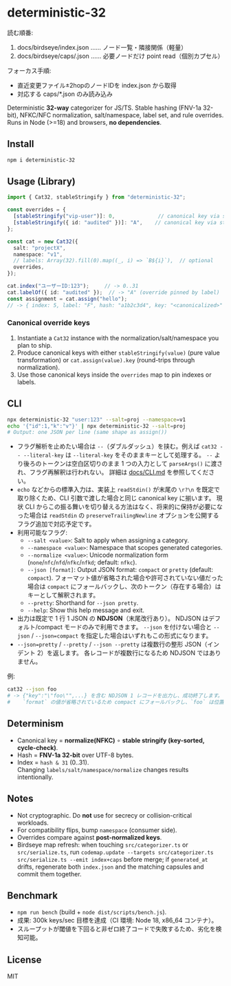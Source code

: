 # deterministic-32

<!-- guardrails:yaml
forbidden_paths:
  - "/core/schema/**"
  - "/auth/**"
require_human_approval:
  - "/governance/**"
slo:
  lead_time_p95_hours: 72
  mttr_p95_minutes: 60
  change_failure_rate_max: 0.10
-->

<!-- LLM-BOOTSTRAP v1 -->
読む順番:
1. docs/birdseye/index.json  …… ノード一覧・隣接関係（軽量）
2. docs/birdseye/caps/<path>.json …… 必要ノードだけ point read（個別カプセル）

フォーカス手順:
- 直近変更ファイル±2hopのノードIDを index.json から取得
- 対応する caps/*.json のみ読み込み
<!-- /LLM-BOOTSTRAP -->

Deterministic **32-way** categorizer for JS/TS.
Stable hashing (FNV-1a 32-bit), NFKC/NFC normalization, salt/namespace, label set, and rule overrides.  
Runs in Node (>=18) and browsers, **no dependencies**.

## Install
```bash
npm i deterministic-32
```

## Usage (Library)
```ts
import { Cat32, stableStringify } from "deterministic-32";

const overrides = {
  [stableStringify("vip-user")]: 0,              // canonical key via stable stringify
  [stableStringify({ id: "audited" })]: "A",    // canonical key via stable stringify
};

const cat = new Cat32({
  salt: "projectX",
  namespace: "v1",
  // labels: Array(32).fill(0).map((_, i) => `B${i}`),  // optional
  overrides,
});

cat.index("ユーザーID:123");     // -> 0..31
cat.labelOf({ id: "audited" });  // -> "A" (override pinned by label)
const assignment = cat.assign("hello");
// -> { index: 5, label: "F", hash: "a1b2c3d4", key: "<canonicalized>" }
```

### Canonical override keys

1. Instantiate a `Cat32` instance with the normalization/salt/namespace you plan to ship.
2. Produce canonical keys with either `stableStringify(value)` (pure value transformation) or `cat.assign(value).key` (round-trips through normalization).
3. Use those canonical keys inside the `overrides` map to pin indexes or labels.

## CLI
```bash
npx deterministic-32 "user:123" --salt=proj --namespace=v1
echo '{"id":1,"k":"v"}' | npx deterministic-32 --salt=proj
# Output: one JSON per line (same shape as assign())
```
- フラグ解析を止めたい場合は `--`（ダブルダッシュ）を挟む。例えば `cat32 -- --literal-key` は `--literal-key` をそのままキーとして処理する。
  `--` より後ろのトークンは空白区切りのまま 1 つの入力として `parseArgs()` に渡され、フラグ再解釈は行われない。
  詳細は [docs/CLI.md](./docs/CLI.md) を参照してください。
- `echo` などからの標準入力は、実装上 `readStdin()` が末尾の `\r?\n` を既定で取り除くため、CLI 引数で渡した場合と同じ canonical key に揃います。
  現状 CLI からこの振る舞いを切り替える方法はなく、将来的に保持が必要になった場合は `readStdin` の `preserveTrailingNewline` オプションを公開するフラグ追加で対応予定です。
- 利用可能なフラグ:
  - `--salt <value>`: Salt to apply when assigning a category.
  - `--namespace <value>`: Namespace that scopes generated categories.
  - `--normalize <value>`: Unicode normalization form (`none`/`nfc`/`nfd`/`nfkc`/`nfkd`; default: `nfkc`).
  - `--json [format]`: Output JSON format: `compact` or `pretty` (default: `compact`).
    フォーマット値が省略された場合や許可されていない値だった場合は `compact` にフォールバックし、次のトークン（存在する場合）はキーとして解釈されます。
  - `--pretty`: Shorthand for `--json pretty`.
  - `--help`: Show this help message and exit.
- 出力は既定で 1 行 1 JSON の **NDJSON**（末尾改行あり）。
  NDJSON はデフォルト/compact モードのみで利用できます。
  `--json` を付けない場合と `--json` / `--json=compact` を指定した場合はいずれもこの形式になります。
- `--json=pretty` / `--pretty` / `--json --pretty` は複数行の整形 JSON（インデント 2）を返します。
  各レコードが複数行になるため NDJSON ではありません。

例:

```bash
cat32 --json foo
# -> {"key":"\"foo\"",...} を含む NDJSON 1 レコードを出力し、成功終了します。
#    `format` の値が省略されているため compact にフォールバックし、`foo` は位置引数として解釈されます。
```

## Determinism
- Canonical key = **normalize(NFKC)** ∘ **stable stringify (key-sorted, cycle-check)**.
- Hash = **FNV-1a 32-bit** over UTF-8 bytes.
- Index = `hash & 31` (0..31).  
Changing `labels/salt/namespace/normalize` changes results intentionally.

## Notes
- Not cryptographic. Do **not** use for secrecy or collision-critical workloads.
- For compatibility flips, bump `namespace` (consumer side).
- Overrides compare against **post-normalized keys**.
- Birdseye map refresh: when touching `src/categorizer.ts` or `src/serialize.ts`, run `codemap.update --targets src/categorizer.ts src/serialize.ts --emit index+caps` before merge; if `generated_at` drifts, regenerate both `index.json` and the matching capsules and commit them together.

## Benchmark
- `npm run bench` (build + `node dist/scripts/bench.js`).
- 成果: 300k keys/sec 目標を達成（CI 環境: Node 18, x86_64 コンテナ）。
- スループットが閾値を下回ると非ゼロ終了コードで失敗するため、劣化を検知可能。

## License
MIT
